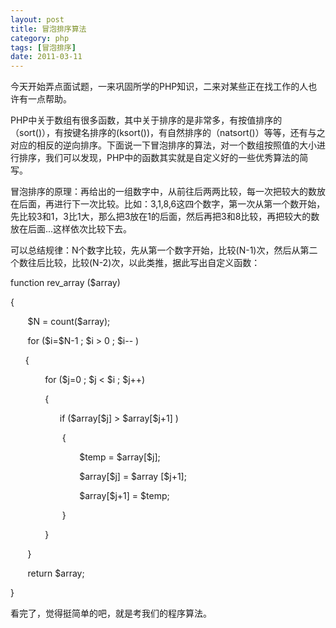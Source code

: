 ```yaml
---
layout: post
title: 冒泡排序算法
category: php
tags: [冒泡排序]
date: 2011-03-11
---
```

<p>今天开始弄点面试题，一来巩固所学的PHP知识，二来对某些正在找工作的人也许有一点帮助。</p>
<p>PHP中关于数组有很多函数，其中关于排序的是非常多，有按值排序的（sort()），有按键名排序的(ksort())，有自然排序的（natsort()）等等，还有与之对应的相反的逆向排序。下面说一下冒泡排序的算法，对一个数组按照值的大小进行排序，我们可以发现，PHP中的函数其实就是自定义好的一些优秀算法的简写。</p>
<p>冒泡排序的原理：再给出的一组数字中，从前往后两两比较，每一次把较大的数放在后面，再进行下一次比较。比如：3,1,8,6这四个数字，第一次从第一个数开始，先比较3和1，3比1大，那么把3放在1的后面，然后再把3和8比较，再把较大的数放在后面...这样依次比较下去。</p>
<p>可以总结规律：N个数字比较，先从第一个数字开始，比较(N-1)次，然后从第二个数往后比较，比较(N-2)次，以此类推，据此写出自定义函数：</p>
<p>function rev_array ($array)</p>
<p>{</p>
<p>&nbsp;&nbsp;&nbsp;&nbsp;&nbsp;&nbsp; $N = count($array);</p>
<p>&nbsp;&nbsp;&nbsp;&nbsp;&nbsp;&nbsp; for ($i=$N-1 ; $i &gt; 0 ; $i-- )</p>
<p>&nbsp;&nbsp;&nbsp;&nbsp;&nbsp; {</p>
<p>&nbsp;&nbsp;&nbsp;&nbsp;&nbsp;&nbsp;&nbsp;&nbsp;&nbsp;&nbsp;&nbsp;&nbsp;&nbsp; for ($j=0 ; $j &lt; $i ; $j++)</p>
<p>&nbsp;&nbsp;&nbsp;&nbsp;&nbsp;&nbsp;&nbsp;&nbsp;&nbsp;&nbsp;&nbsp;&nbsp;&nbsp; {</p>
<p>&nbsp;&nbsp;&nbsp;&nbsp;&nbsp;&nbsp;&nbsp;&nbsp;&nbsp;&nbsp;&nbsp;&nbsp;&nbsp;&nbsp;&nbsp;&nbsp;&nbsp;&nbsp;&nbsp; if ($array[$j] &gt; $array[$j+1] )</p>
<p>&nbsp;&nbsp;&nbsp;&nbsp;&nbsp;&nbsp;&nbsp;&nbsp;&nbsp;&nbsp;&nbsp;&nbsp;&nbsp;&nbsp;&nbsp;&nbsp;&nbsp;&nbsp;&nbsp;&nbsp; {</p>
<p>&nbsp;&nbsp;&nbsp;&nbsp;&nbsp;&nbsp;&nbsp;&nbsp;&nbsp;&nbsp;&nbsp;&nbsp;&nbsp;&nbsp;&nbsp;&nbsp;&nbsp;&nbsp;&nbsp;&nbsp;&nbsp;&nbsp;&nbsp;&nbsp;&nbsp;&nbsp;&nbsp; $temp = $array[$j];</p>
<p>&nbsp;&nbsp;&nbsp;&nbsp;&nbsp;&nbsp;&nbsp;&nbsp;&nbsp;&nbsp;&nbsp;&nbsp;&nbsp;&nbsp;&nbsp;&nbsp;&nbsp;&nbsp;&nbsp;&nbsp;&nbsp;&nbsp;&nbsp;&nbsp;&nbsp;&nbsp;&nbsp; $array[$j] = $array [$j+1];</p>
<p>&nbsp;&nbsp;&nbsp;&nbsp;&nbsp;&nbsp;&nbsp;&nbsp;&nbsp;&nbsp;&nbsp;&nbsp;&nbsp;&nbsp;&nbsp;&nbsp;&nbsp;&nbsp;&nbsp;&nbsp;&nbsp;&nbsp;&nbsp;&nbsp;&nbsp;&nbsp;&nbsp; $array[$j+1] = $temp;</p>
<p>&nbsp;&nbsp;&nbsp;&nbsp;&nbsp;&nbsp;&nbsp;&nbsp;&nbsp;&nbsp;&nbsp;&nbsp;&nbsp;&nbsp;&nbsp;&nbsp;&nbsp;&nbsp;&nbsp;&nbsp; }</p>
<p>&nbsp;&nbsp;&nbsp;&nbsp;&nbsp;&nbsp;&nbsp;&nbsp;&nbsp;&nbsp;&nbsp;&nbsp;&nbsp; }</p>
<p>&nbsp;&nbsp;&nbsp;&nbsp;&nbsp;&nbsp; }</p>
<p>&nbsp;&nbsp;&nbsp;&nbsp;&nbsp;&nbsp; return $array;</p>
<p>}</p>
<p>看完了，觉得挺简单的吧，就是考我们的程序算法。</p>
